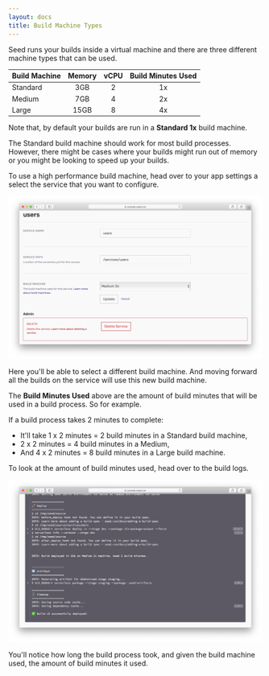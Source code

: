 ```yaml
---
layout: docs
title: Build Machine Types
---
```


Seed runs your builds inside a virtual machine and there are three different machine types that can be used.

| Build Machine | Memory | vCPU | Build Minutes Used |
|---------------|:------:|:----:|:------------------:|
| Standard      | 3GB    | 2    | 1x                 |
| Medium        | 7GB    | 4    | 2x                 |
| Large         | 15GB   | 8    | 4x                 |

Note that, by default your builds are run in a **Standard 1x** build machine.

The Standard build machine should work for most build processes. However, there might be cases where your builds might run out of memory or you might be looking to speed up your builds.

To use a high performance build machine, head over to your app settings a select the service that you want to configure.

![Build machine options in service settings](/assets/docs/build-machine-types/build-machine-options-in-service-settings.png)

Here you'll be able to select a different build machine. And moving forward all the builds on the service will use this new build machine.

The **Build Minutes Used** above are the amount of build minutes that will be used in a build process. So for example.

If a build process takes 2 minutes to complete:
  - It'll take 1 x 2 minutes = 2 build minutes in a Standard build machine,
  - 2 x 2 minutes = 4 build minutes in a Medium,
  - And 4 x 2 minutes = 8 build minutes in a Large build machine.

To look at the amount of build minutes used, head over to the build logs.

![Build minutes usage in build logs](/assets/docs/build-machine-types/build-minutes-usage-in-build-logs.png)

You'll notice how long the build process took, and given the build machine used, the amount of build minutes it used.
